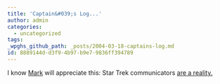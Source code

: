 ```yaml
---
title: 'Captain&#039;s Log...'
author: admin
categories:
  - uncategorized
tags: 
_wpghs_github_path: _posts/2004-03-18-captains-log.md
id: 8889144d-d3f9-4b97-b9e7-9836ff394789
---
```

<p>I know <a href="http://duke.usask.ca/~che434/mark/">Mark</a> will appreciate this:  Star Trek communicators <a href="http://www.forbes.com/technology/2004/03/16/cx_ah_0316chips.html">are a reality.</a></p>
